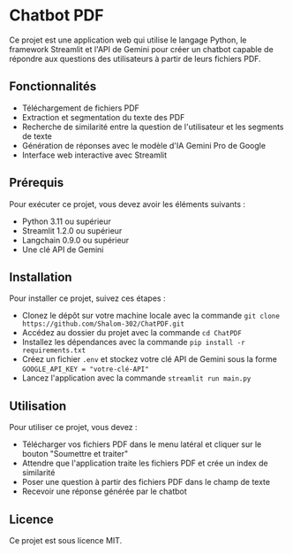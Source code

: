 # Chatbot PDF

Ce projet est une application web qui utilise le langage Python, le framework Streamlit et l'API de Gemini pour créer un chatbot capable de répondre aux questions des utilisateurs à partir de leurs fichiers PDF.

## Fonctionnalités

- Téléchargement de fichiers PDF
- Extraction et segmentation du texte des PDF
- Recherche de similarité entre la question de l'utilisateur et les segments de texte
- Génération de réponses avec le modèle d'IA Gemini Pro de Google
- Interface web interactive avec Streamlit

## Prérequis

Pour exécuter ce projet, vous devez avoir les éléments suivants :

- Python 3.11 ou supérieur
- Streamlit 1.2.0 ou supérieur
- Langchain 0.9.0 ou supérieur
- Une clé API de Gemini

## Installation

Pour installer ce projet, suivez ces étapes :

- Clonez le dépôt sur votre machine locale avec la commande `git clone https://github.com/Shalom-302/ChatPDF.git`
- Accédez au dossier du projet avec la commande `cd ChatPDF`
- Installez les dépendances avec la commande `pip install -r requirements.txt`
- Créez un fichier `.env` et stockez votre clé API de Gemini sous la forme `GOOGLE_API_KEY = "votre-clé-API"`
- Lancez l'application avec la commande `streamlit run main.py`

## Utilisation

Pour utiliser ce projet, vous devez :

- Télécharger vos fichiers PDF dans le menu latéral et cliquer sur le bouton "Soumettre et traiter"
- Attendre que l'application traite les fichiers PDF et crée un index de similarité
- Poser une question à partir des fichiers PDF dans le champ de texte
- Recevoir une réponse générée par le chatbot

## Licence

Ce projet est sous licence MIT. 
